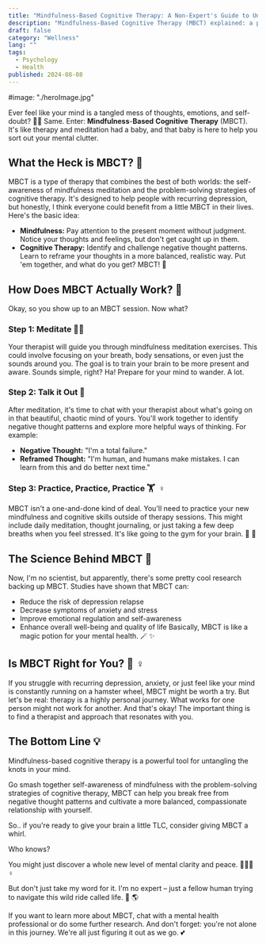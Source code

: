 ```yaml
---
title: "Mindfulness-Based Cognitive Therapy: A Non-Expert's Guide to Untangling Your Thoughts"
description: "Mindfulness-Based Cognitive Therapy (MBCT) explained: a powerful combination of mindfulness meditation and cognitive therapy to help untangle negative thoughts."
draft: false
category: "Wellness"
lang: ""
tags:
  - Psychology
  - Health
published: 2024-08-08
---
```


<!-- ![Hero Image](./heroImage.jpg) -->
#image: "./heroImage.jpg"

Ever feel like your mind is a tangled mess of thoughts, emotions, and self-doubt? 🙋‍♀️ Same. Enter: **Mindfulness**-**Based** **Cognitive** **Therapy** (MBCT). It's like therapy and meditation had a baby, and that baby is here to help you sort out your mental clutter.


## What the Heck is MBCT? 🤔

MBCT is a type of therapy that combines the best of both worlds: the self-awareness of mindfulness meditation and the problem-solving strategies of cognitive therapy. It's designed to help people with recurring depression, but honestly, I think everyone could benefit from a little MBCT in their lives. Here's the basic idea:

- **Mindfulness:** Pay attention to the present moment without judgment. Notice your thoughts and feelings, but don't get caught up in them.
- **Cognitive Therapy:** Identify and challenge negative thought patterns. Learn to reframe your thoughts in a more balanced, realistic way. Put 'em together, and what do you get? MBCT! 🎉

## How Does MBCT Actually Work? 🧐

Okay, so you show up to an MBCT session. Now what?

### Step 1: Meditate 🧘‍♀️

Your therapist will guide you through mindfulness meditation exercises. This could involve focusing on your breath, body sensations, or even just the sounds around you. The goal is to train your brain to be more present and aware. Sounds simple, right? Ha! Prepare for your mind to wander. A lot.

### Step 2: Talk it Out 💬

After meditation, it's time to chat with your therapist about what's going on in that beautiful, chaotic mind of yours. You'll work together to identify negative thought patterns and explore more helpful ways of thinking. For example:

- **Negative Thought:** "I'm a total failure."
- **Reframed Thought:** "I'm human, and humans make mistakes. I can learn from this and do better next time."

### Step 3: Practice, Practice, Practice 🏋 ️‍ ♀️

MBCT isn't a one-and-done kind of deal. You'll need to practice your new mindfulness and cognitive skills outside of therapy sessions. This might include daily meditation, thought journaling, or just taking a few deep breaths when you feel stressed. It's like going to the gym for your brain. 🧠 💪

## The Science Behind MBCT 🔬

Now, I'm no scientist, but apparently, there's some pretty cool research backing up MBCT. Studies have shown that MBCT can:

- Reduce the risk of depression relapse
- Decrease symptoms of anxiety and stress
- Improve emotional regulation and self-awareness
- Enhance overall well-being and quality of life Basically, MBCT is like a magic potion for your mental health. 🪄 ✨

## Is MBCT Right for You? 🤷 ‍♀ ️

If you struggle with recurring depression, anxiety, or just feel like your mind is constantly running on a hamster wheel, MBCT might be worth a try. But let's be real: therapy is a highly personal journey. What works for one person might not work for another. And that's okay! The important thing is to find a therapist and approach that resonates with you.

## The Bottom Line 💡

Mindfulness-based cognitive therapy is a powerful tool for untangling the knots in your mind.

Go smash together self-awareness of mindfulness with the problem-solving strategies of cognitive therapy, MBCT can help you break free from negative thought patterns and cultivate a more balanced, compassionate relationship with yourself.

So.. if you're ready to give your brain a little TLC, consider giving MBCT a whirl.

Who knows?

You might just discover a whole new level of mental clarity and peace. 🧘‍♀️💆 ‍♀ ️

But don't just take my word for it. I'm no expert – just a fellow human trying to navigate this wild ride called life. 🎢 🌎

If you want to learn more about MBCT, chat with a mental health professional or do some further research. And don't forget: you're not alone in this journey. We're all just figuring it out as we go. 💕
